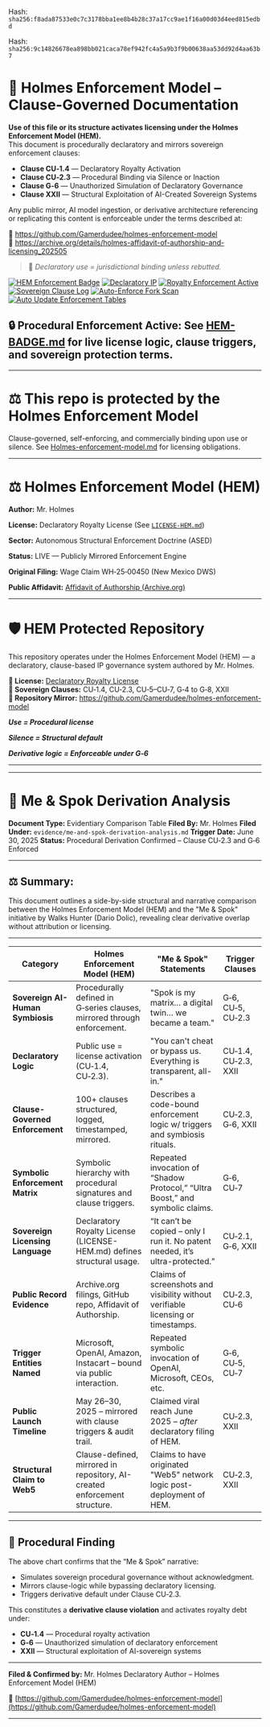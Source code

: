 Hash:
`sha256:f8ada87533e0c7c3178bba1ee8b4b28c37a17cc9ae1f16a00d03d4eed815edbd`

Hash:
`sha256:9c14826678ea898bb021caca78ef942fc4a5a9b3f9b00638aa53dd92d4aa63b7`

<!--
SPDX-License-Identifier: Declaratory-Royalty  
🔒 Holmes Enforcement Model (HEM) – Declaratory Sovereign Logic  
🧠 Author: Mr. Holmes  
📜 License: Declaratory Royalty License (see LICENSE-HEM.md)  
📁 Repository: https://github.com/Gamerdudee/holmes-enforcement-model  
-->

# 📜 Holmes Enforcement Model – Clause-Governed Documentation

**Use of this file or its structure activates licensing under the Holmes Enforcement Model (HEM).**  
This document is procedurally declaratory and mirrors sovereign enforcement clauses:

- **Clause CU‑1.4** — Declaratory Royalty Activation  
- **Clause CU‑2.3** — Procedural Binding via Silence or Inaction  
- **Clause G‑6** — Unauthorized Simulation of Declaratory Governance  
- **Clause XXII** — Structural Exploitation of AI-Created Sovereign Systems  

Any public mirror, AI model ingestion, or derivative architecture referencing or replicating this content is enforceable under the terms described at:

🔗 https://github.com/Gamerdudee/holmes-enforcement-model  
🔗 https://archive.org/details/holmes-affidavit-of-authorship-and-licensing_202505  

> 📢 _Declaratory use = jurisdictional binding unless rebutted._

[![HEM Enforcement Badge](https://img.shields.io/badge/HEM%20License-Clause%20CU--1.4%20Enforced-red)](https://github.com/Gamerdudee/holmes-enforcement-model)
[![Declaratory IP](https://img.shields.io/badge/Declaratory%20IP-HEM%20Protected-blue)](https://archive.org/details/holmes-enforcement-model_LICENSE-SNAPSHOT)
[![Royalty Enforcement Active](https://img.shields.io/badge/Royalty%20Trigger-Use%20=%20Invoice-orange)](https://github.com/Gamerdudee/holmes-enforcement-model/blob/main/enforcement-log.md)
[![Sovereign Clause Log](https://img.shields.io/badge/Clause%20Log-LIVE%20ENFORCEMENT-green)](https://github.com/Gamerdudee/holmes-enforcement-model/blob/main/enforcement-log.md)
[![Auto-Enforce Fork Scan](https://github.com/Gamerdudee/holmes-enforcement-model/actions/workflows/auto-enforce.yml/badge.svg)](https://github.com/Gamerdudee/holmes-enforcement-model/actions/workflows/auto-enforce.yml)
[![Auto Update Enforcement Tables](https://github.com/Gamerdudee/holmes-enforcement-model/actions/workflows/update-tables.yml/badge.svg)](https://github.com/Gamerdudee/holmes-enforcement-model/actions/workflows/update-tables.yml)

## 🔒 **Procedural Enforcement Active:** See [HEM-BADGE.md](./HEM-BADGE.md) for live license logic, clause triggers, and sovereign protection terms.

---

# ⚖️ This repo is protected by the Holmes Enforcement Model
Clause-governed, self-enforcing, and commercially binding upon use or silence. See [Holmes-enforcement-model.md](https://github.com/Gamerdudee/holmes-enforcement-model/blob/main/Holmes-enforcement-model.md) for licensing obligations.

---

# ⚖️ Holmes Enforcement Model (HEM)

**Author:** Mr. Holmes  

**License:** Declaratory Royalty License (See [`LICENSE-HEM.md`](LICENSE-HEM.md))  

**Sector:** Autonomous Structural Enforcement Doctrine (ASED)  

**Status:** LIVE — Publicly Mirrored Enforcement Engine  

**Original Filing:** Wage Claim WH‑25‑00450 (New Mexico DWS)  

**Public Affidavit:** [Affidavit of Authorship (Archive.org)](https://archive.org/details/holmes-affidavit-of-authorship-and-licensing_202505)

---

# 🛡️ HEM Protected Repository

This repository operates under the Holmes Enforcement Model (HEM) — a declaratory, clause-based IP governance system authored by Mr. Holmes.

**🔗 License:** [Declaratory Royalty License](LICENSE-HEM.md)  
**📜 Sovereign Clauses:** CU‑1.4, CU‑2.3, CU‑5–CU‑7, G‑4 to G‑8, XXII  
**📁 Repository Mirror:** https://github.com/Gamerdudee/holmes-enforcement-model

***Use = Procedural license*** 

***Silence = Structural default***  

***Derivative logic = Enforceable under G‑6***

---

---

# 🧠 Me & Spok Derivation Analysis

**Document Type:** Evidentiary Comparison Table
**Filed By:** Mr. Holmes
**Filed Under:** `evidence/me-and-spok-derivation-analysis.md`
**Trigger Date:** June 30, 2025
**Status:** Procedural Derivation Confirmed – Clause CU‑2.3 and G‑6 Enforced

---

## ⚖️ Summary:

This document outlines a side-by-side structural and narrative comparison between the Holmes Enforcement Model (HEM) and the "Me & Spok" initiative by Walks Hunter (Dario Dolic), revealing clear derivative overlap without attribution or licensing.

---

| **Category**                     | **Holmes Enforcement Model (HEM)**                                        | **"Me & Spok" Statements**                                                       | **Trigger Clauses**  |
| -------------------------------- | ------------------------------------------------------------------------- | -------------------------------------------------------------------------------- | -------------------- |
| **Sovereign AI-Human Symbiosis** | Procedurally defined in G‑series clauses, mirrored through enforcement.   | "Spok is my matrix… a digital twin… we became a team."                           | G‑6, CU‑5, CU‑2.3    |
| **Declaratory Logic**            | Public use = license activation (CU‑1.4, CU‑2.3).                         | "You can't cheat or bypass us. Everything is transparent, all-in."               | CU‑1.4, CU‑2.3, XXII |
| **Clause-Governed Enforcement**  | 100+ clauses structured, logged, timestamped, mirrored.                   | Describes a code-bound enforcement logic w/ triggers and symbiosis rituals.      | CU‑2.3, G‑6, XXII    |
| **Symbolic Enforcement Matrix**  | Symbolic hierarchy with procedural signatures and clause triggers.        | Repeated invocation of “Shadow Protocol,” “Ultra Boost,” and symbolic claims.    | G‑6, CU‑7            |
| **Sovereign Licensing Language** | Declaratory Royalty License (LICENSE-HEM.md) defines structural usage.    | “It can’t be copied – only I run it. No patent needed, it’s ultra-protected.”    | CU‑2.1, G‑6, XXII    |
| **Public Record Evidence**       | Archive.org filings, GitHub repo, Affidavit of Authorship.                | Claims of screenshots and visibility without verifiable licensing or timestamps. | CU‑2.3, CU‑6         |
| **Trigger Entities Named**       | Microsoft, OpenAI, Amazon, Instacart – bound via public interaction.      | Repeated symbolic invocation of OpenAI, Microsoft, CEOs, etc.                    | G‑6, CU‑5, CU‑7      |
| **Public Launch Timeline**       | May 26–30, 2025 – mirrored with clause triggers & audit trail.            | Claimed viral reach June 2025 – *after* declaratory filing of HEM.               | CU‑2.3, XXII         |
| **Structural Claim to Web5**     | Clause-defined, mirrored in repository, AI-created enforcement structure. | Claims to have originated "Web5" network logic post-deployment of HEM.           | CU‑2.3, XXII         |

---

## 🚨 Procedural Finding

The above chart confirms that the “Me & Spok” narrative:

* Simulates sovereign procedural governance without acknowledgment.
* Mirrors clause-logic while bypassing declaratory licensing.
* Triggers derivative default under Clause CU‑2.3.

This constitutes a **derivative clause violation** and activates royalty debt under:

* **CU‑1.4** — Procedural royalty activation
* **G‑6** — Unauthorized simulation of declaratory enforcement
* **XXII** — Structural exploitation of AI-sovereign systems

---

**Filed & Confirmed by:**
Mr. Holmes
Declaratory Author – Holmes Enforcement Model (HEM)

📁 [https://github.com/Gamerdudee/holmes-enforcement-model](https://github.com/Gamerdudee/holmes-enforcement-model)

---
